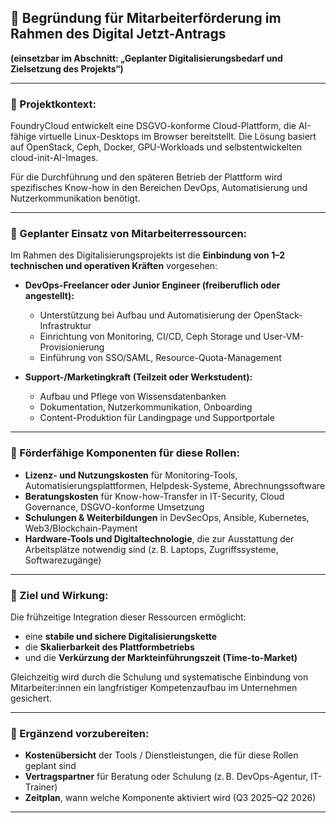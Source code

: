 

## 📄 **Begründung für Mitarbeiterförderung im Rahmen des Digital Jetzt-Antrags**

**(einsetzbar im Abschnitt: „Geplanter Digitalisierungsbedarf und Zielsetzung des Projekts“)**

---

### 🔹 Projektkontext:

FoundryCloud entwickelt eine DSGVO-konforme Cloud-Plattform, die AI-fähige virtuelle Linux-Desktops im Browser bereitstellt. Die Lösung basiert auf OpenStack, Ceph, Docker, GPU-Workloads und selbstentwickelten cloud-init-AI-Images.

Für die Durchführung und den späteren Betrieb der Plattform wird spezifisches Know-how in den Bereichen DevOps, Automatisierung und Nutzerkommunikation benötigt.

---

### 🔹 Geplanter Einsatz von Mitarbeiterressourcen:

Im Rahmen des Digitalisierungsprojekts ist die **Einbindung von 1–2 technischen und operativen Kräften** vorgesehen:

* **DevOps-Freelancer oder Junior Engineer (freiberuflich oder angestellt):**

  * Unterstützung bei Aufbau und Automatisierung der OpenStack-Infrastruktur
  * Einrichtung von Monitoring, CI/CD, Ceph Storage und User-VM-Provisionierung
  * Einführung von SSO/SAML, Resource-Quota-Management

* **Support-/Marketingkraft (Teilzeit oder Werkstudent):**

  * Aufbau und Pflege von Wissensdatenbanken
  * Dokumentation, Nutzerkommunikation, Onboarding
  * Content-Produktion für Landingpage und Supportportale

---

### 🔹 Förderfähige Komponenten für diese Rollen:

* **Lizenz- und Nutzungskosten** für Monitoring-Tools, Automatisierungsplattformen, Helpdesk-Systeme, Abrechnungssoftware
* **Beratungskosten** für Know-how-Transfer in IT-Security, Cloud Governance, DSGVO-konforme Umsetzung
* **Schulungen & Weiterbildungen** in DevSecOps, Ansible, Kubernetes, Web3/Blockchain-Payment
* **Hardware-Tools und Digitaltechnologie**, die zur Ausstattung der Arbeitsplätze notwendig sind (z. B. Laptops, Zugriffssysteme, Softwarezugänge)

---

### 🔹 Ziel und Wirkung:

Die frühzeitige Integration dieser Ressourcen ermöglicht:

* eine **stabile und sichere Digitalisierungskette**
* die **Skalierbarkeit des Plattformbetriebs**
* und die **Verkürzung der Markteinführungszeit (Time-to-Market)**

Gleichzeitig wird durch die Schulung und systematische Einbindung von Mitarbeiter\:innen ein langfristiger Kompetenzaufbau im Unternehmen gesichert.

---

### 🧾 Ergänzend vorzubereiten:

* **Kostenübersicht** der Tools / Dienstleistungen, die für diese Rollen geplant sind
* **Vertragspartner** für Beratung oder Schulung (z. B. DevOps-Agentur, IT-Trainer)
* **Zeitplan**, wann welche Komponente aktiviert wird (Q3 2025–Q2 2026)

---
